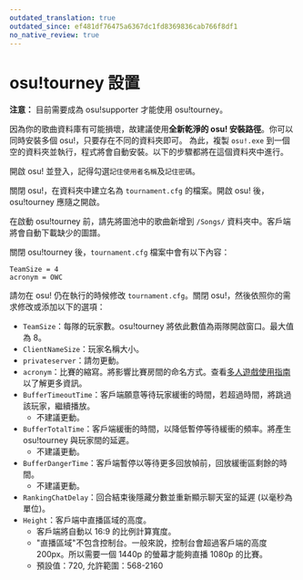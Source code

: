 ```yaml
---
outdated_translation: true
outdated_since: ef481df76475a6367dc1fd8369836cab766f8df1
no_native_review: true
---
```


<!-- TODO: mention lazer tournament client -->

# osu!tourney 設置

**注意：** 目前需要成為 osu!supporter 才能使用 osu!tourney。

因為你的歌曲資料庫有可能損壞，故建議使用**全新乾淨的 osu! 安裝路徑**。你可以同時安裝多個 osu!，只要存在不同的資料夾即可。
為此，複製 `osu!.exe` 到一個空的資料夾並執行，程式將會自動安裝。以下的步驟都將在這個資料夾中進行。

開啟 osu! 並登入，記得勾選`記住使用者名稱`及`記住密碼`。

關閉 osu!，在資料夾中建立名為 `tournament.cfg` 的檔案。開啟 osu! 後，osu!tourney 應隨之開啟。

在啟動 osu!tourney 前，請先將圖池中的歌曲新增到 `/Songs/` 資料夾中。客戶端將會自動下載缺少的圖譜。

關閉 osu!tourney 後，`tournament.cfg` 檔案中會有以下內容：

```
TeamSize = 4
acronym = OWC
```

請勿在 osu! 仍在執行的時候修改 `tournament.cfg`。關閉 osu!，然後依照你的需求修改或添加以下的選項：

- `TeamSize`：每隊的玩家數。osu!tourney 將依此數值為兩隊開啟窗口。最大值為 8。
- `ClientNameSize`：玩家名稱大小。
- `privateserver`：請勿更動。
- `acronym`：比賽的縮寫。將影響比賽房間的命名方式。查看[多人遊戲使用指南](/wiki/osu!tourney/Multiplayer_usage)以了解更多資訊。
- `BufferTimeoutTime`：客戶端願意等待玩家緩衝的時間，若超過時間，將跳過該玩家，繼續播放。
  - 不建議更動。
- `BufferTotalTime`：客戶端緩衝的時間，以降低暫停等待緩衝的頻率。將產生 osu!tourney 與玩家間的延遲。
  - 不建議更動。
- `BufferDangerTime`：客戶端暫停以等待更多回放幀前，回放緩衝區剩餘的時間。
  - 不建議更動。
- `RankingChatDelay`：回合結束後隱藏分數並重新顯示聊天室的延遲 (以毫秒為單位)。
- `Height`：客戶端中直播區域的高度。
  - 客戶端將自動以 16:9 的比例計算寬度。
  - "直播區域"不包含控制台。一般來說，控制台會超過客戶端的高度 200px。所以需要一個 1440p 的螢幕才能夠直播 1080p 的比賽。
  - 預設值：720, 允許範圍：568-2160
